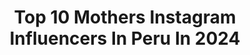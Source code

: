 ---
title: Top 10 Mothers Instagram Influencers In Peru In 2024
description: >-
  Find top mothers Instagram influencers in Peru in 2024. Most popular hashtags: #verano #publicidad #summer #friends.
platform: Instagram
hits: 20
text_top: Discover the best Instagram influencers on inBeat.
text_bottom: Our search engine aggregates 20 Instagram influencers like this in Peru for you to collaborate.
profiles:
  - username: "pamelasilva"
    fullname: >-
      Pamela Silva
    bio: >-
      Immigrant • Mommy to @fordliam__•Journalist • Believer • Co-Anchor/ Inmigrante • Mamá • Periodista • Team @primerimpacto @motherish & @univision
    location: "Peru"
    followers: 851662
    engagement: 110
    commentsToLikes: 0.025518
    id: ck0tupf8g84jt0i19lea5y0fe
    verified: true
    hashtags: "#primerimpacto, #fordliam, #grateful, #motherhood"
  - username: "estilozas"
    fullname: >-
      Jeani Jaramillo
    bio: >-
      Moda • belleza • lifestyle Si te gusta el estilo elegante, usar tu ropa de manera creativa y verte siempre bien, seamos amigas. 📍🇵🇪
    location: "Peru"
    followers: 243218
    engagement: 493
    commentsToLikes: 0.019996
    id: ck5q26xtgekb60i11uk8fsxmo
    verified: true
    hashtags: "#personalstyle, #estilopersonal, #chanel, #style"
  - username: "porsegundavezblog"
    fullname: >-
      Jenni Tisnado | Mamá bloguera
    bio: >-
      Mamá de 👨‍👦‍👦 lifestyle blogger 🖥️, comparto recetas 🍽️ manualidades 🖌️tips, datos y todo lo que me hace feliz. @bloggerhoodperu
    location: "Peru"
    followers: 59884
    engagement: 370
    commentsToLikes: 0.054593
    id: ck55mhqhj3z9z0i119b309r63
    verified: false
    hashtags: "#porsegundavezblog, #publicidad, #elpap, #jijimito"
  - username: "camilabenzaquen"
    fullname: >-
      CAMILA.BENZAQUEN
    bio: >-
      Psicóloga Co-fundadora @mente.bonita Ballet @balletmunicipaldelima Podcasts @gestapromo / @entre2psicologas Coach @barre_si Embajadora @mini.peru
    location: "Peru"
    followers: 41065
    engagement: 289
    commentsToLikes: 0.013688
    id: ckap8ufx5pxs40i784uzgyglo
    verified: false
    hashtags: "#saludmental, #backtobasics, #afterparto, #publicidad"
  - username: "smulanovich"
    fullname: >-
      Sofia Mulanovich
    bio: >-
      . Mamá de 👶👶🐕🐕🐕/ Punta Hermosa .🏄‍♀️3✖️surfing world champ/ Atleta olímpica , viajera 🧳 Speaker 🔈 ✉️ gferre@influencersconnect.net @casasofiamancora
    location: "Peru"
    followers: 168779
    engagement: 188
    commentsToLikes: 0.025130
    id: ck0u0c903t9xc0i19pewqj3dx
    verified: true
    hashtags: "#verano, #peru, #puntahermosa, #mar"
  - username: "brauliochappell"
    fullname: >-
      Braulio Chappell
    bio: >-
      Actor - Singer Made in Perú 🇵🇪 📍🇪🇸
    location: "Peru"
    followers: 24626
    engagement: 85
    commentsToLikes: 0.021715
    id: ck5zrcd4dwblk0i14oto6w9tv
    verified: false
    hashtags: "#actor, #amigos, #summer, #goodvibes"
  - username: "mamiscool"
    fullname: >-
      Kristin Morris S.
    bio: >-
      [Lifestyle & Mom Blogger 👩‍👧‍👦 love to travel] 🇵🇪❤️ #mamareal✌🏻💚 2 👦🏻👧🏻 💻 Blog: mamiscool.com 👜 @coolconceptpe 📩 @ntc.agency
    location: "Peru"
    followers: 44605
    engagement: 74
    commentsToLikes: 0.060706
    id: ck6u1dpt1l4jd0j71i6fgnfd1
    verified: false
    hashtags: "#cooltip, #casosdelavidareal, #vidademadres, #publicidad"
  - username: "ingriddeycaza"
    fullname: >-
      Ingrid De Ycaza
    bio: >-
      Cantante • Actriz • Locutora • Mamá PTY 🇵🇦 📍GDL 🇲🇽
    location: "Peru"
    followers: 867714
    engagement: 30
    commentsToLikes: 0.005921
    id: ck55mgzyz3xt60i11tgnttngm
    verified: true
    hashtags: "#italia, #symphonyoftheseas, #idyoutfits, #idylooks"
  - username: "pieromg"
    fullname: >-
      Piero Martínez
    bio: >-
      ⬇️Listen to my last set! Link in bio. ⬇️ 📊 Engineer, banker & digital marketer 🎵 DJ in my spare time 🧔🏾29 y.o. 💖 👬 @cege_silfer 📍Lima, Perú 🇵🇪
    location: "Peru"
    followers: 30866
    engagement: 1123
    commentsToLikes: 0.018249
    id: ck6u06vwmdy7e0j7130yavccj
    verified: false
    hashtags: "#gaylife, #hairygay, #beard, #beardgang"
  - username: "pierre_c_m"
    fullname: >-
      Pierre Cateriano
    bio: >-
      Amo mi planeta 🌎
    location: "Peru"
    followers: 56382
    engagement: 314
    commentsToLikes: 0.044104
    id: ckap4j6057luw0i78gbbhrwu0
    verified: true
    hashtags: "#rockclimbing, #rip, #motherafrica, #ellasonrieenlas78fotos"
---